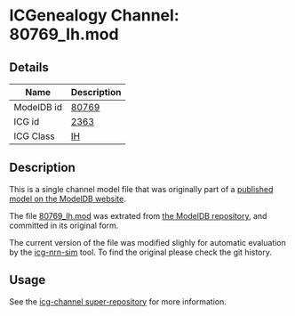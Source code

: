 # ICGenealogy Channel: 80769\_Ih.mod

## Details

Name | Description
---- | -----------
ModelDB id | [80769](http://senselab.med.yale.edu/ModelDB/ShowModel.cshtml?model=80769)
ICG id | [2363](http://icg.neurotheory.ox.ac.uk/channels/4/2363)
ICG Class | [IH](http://icg.neurotheory.ox.ac.uk/channels/4)

## Description

This is a single channel model file that was originally part of a [published model on the ModelDB website](http://senselab.med.yale.edu/ModelDB/ShowModel.cshtml?model=80769).


The file [80769\_Ih.mod](80769_Ih.mod) was extrated from [the ModelDB repository](http://senselab.med.yale.edu/ModelDB/ShowModel.cshtml?model=80769), and committed in its original form.

The current version of the file was modified slighly for automatic evaluation by the [icg-nrn-sim](https://github.com/icgenealogy/icg-nrn-sim) tool. To find the original please check the git history.


## Usage

See the [icg-channel super-repository](https://github.com/icgenealogy/icg-channels) for more information.